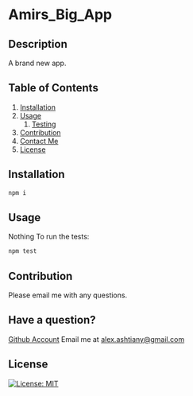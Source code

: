 # Amirs_Big_App
## Description
A brand new app.
## Table of Contents
1. [Installation](#installation)
2. [Usage](#usage)
	1. [Testing](#test)
3. [Contribution](#contribution)
4. [Contact Me](#contact)
5. [License](#license)
## Installation <a name="installation"></a>
```bash
npm i
```
## Usage <a name="usage"></a>
Nothing
To run the tests: <a name="test"></a>
```bash
npm test
```
## Contribution <a name="contribution"></a>
Please email me with any questions.
## Have a question? <a name="contact"></a>
[Github Account](https://github.com/AmirCode)
Email me at alex.ashtiany@gmail.com
## License 
[![License: MIT](https://img.shields.io/badge/License-MIT-yellow.svg)](https://opensource.org/licenses/MIT)


